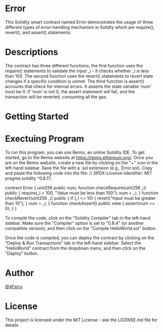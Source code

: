 # Error
This Solidity smart contract named Error demonstrates the usage of three different types of error-handling mechanism in Solidty which are require(), revert(), and assert() statements.
# Descriptions
The contract has three different functions; the first function uses the require() statements to validate the input _i - it checks whether _i is less than 100. The second function uses the revert() statements to revert state changes if a specific condition is unmet. The third function is assert() accounts that check for internal errors. It asserts the state variable 'num' must be 0. If 'num' is not 0, the assert statement will fail, and the transaction will be reverted, consuming all the gas.
# Getting Started
# Exectuing Program
To run this program, you can use Remix, an online Solidity IDE. To get started, go to the Remix website at https://remix.ethereum.org/.
Once you are on the Remix website, create a new file by clicking on the "+" icon in the left-hand sidebar. Save the file with a .sol extension (e.g., Error.sol). Copy and paste the following code into the file:
// SPDX-License-Identifier: MIT
pragma solidity ^0.8.17;

contract Error {
    uint256 public num;
    function checkRequire(uint256 _i) public {
        require(_i < 100, "Value must be less than 100");
        num = _i;
    }
    function checkRevert(uint256 _i) public {
        if (_i <= 10) {
            revert("Input must be greater than 10");
        }
        num = _i;
    }
    function checkAssert() public view {
        assert(num == 0);
    }
    }

To compile the code, click on the "Solidity Compiler" tab in the left-hand sidebar. Make sure the "Compiler" option is set to "0.8.4" (or another compatible version), and then click on the "Compile HelloWorld.sol" button.

Once the code is compiled, you can deploy the contract by clicking on the "Deploy & Run Transactions" tab in the left-hand sidebar. Select the "HelloWorld" contract from the dropdown menu, and then click on the "Deploy" button.

# Author
[@4Farrx](https://twitter.com/4Farrx)

# License
This project is licensed under the MIT License - see the LICENSE.md file for details
